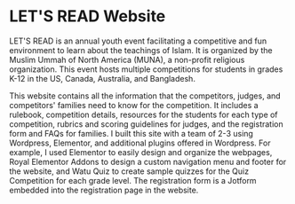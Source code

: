 # LET'S READ Website

LET'S READ is an annual youth event facilitating a competitive and fun environment to learn about the teachings of Islam. It is organized by the Muslim Ummah of North America (MUNA), a non-profit religious organization. This event hosts multiple competitions for students in grades K-12 in the US, Canada, Australia, and Bangladesh. 

This website contains all the information that the competitors, judges, and competitors' families need to know for the competition. It includes a rulebook, competition details, resources for the students for each type of competition, rubrics and scoring guidelines for judges, and the registration form and FAQs for families. I built this site with a team of 2-3 using Wordpress, Elementor, and additional plugins offered in Wordpress. For example, I used Elementor to easily design and organize the webpages, Royal Elementor Addons to design a custom navigation menu and footer for the website, and Watu Quiz to create sample quizzes for the Quiz Competition for each grade level. The registration form is a Jotform embedded into the registration page in the website. 
